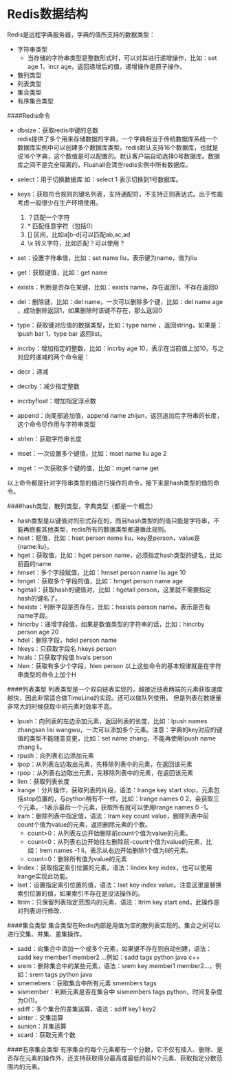 Redis数据结构
==================
Redis是远程字典服务器，字典的值所支持的数据类型：  

* 字符串类型
    * 当存储的字符串类型是整数形式时，可以对其进行递增操作，比如：set age 1，incr age，返回递增后的值，递增操作是原子操作。
* 散列类型
* 列表类型
* 集合类型
* 有序集合类型

####Redis命令  
* dbsize：获取redis中键的总数  
    redis提供了多个用来存储数据的字典，一个字典相当于传统数据库系统一个数据库实例中可以创建多个数据库类型。redis默认支持16个数据库，也就是说16个字典，这个数值是可以配置的。默认客户端自动选择0号数据库。数据库之间不是完全隔离的，Flushall会清空redis实例中所有数据库。  
* select：用于切换数据库 如：select 1  表示切换到1号数据库。  

* keys：获取符合规则的键名列表，支持通配符，不支持正则表达式。出于性能考虑一般很少在生产环境使用。  
    1. ？匹配一个字符
    2. \* 匹配任意字符（包括0）
    3. [] 区间，比如a[b-d]可以匹配ab,ac,ad
    4. \x 转义字符，比如匹配？可以使用 \?
* set：设置字符串值，比如：set name liu，表示键为name，值为liu
* get：获取键值，比如：get name
* exists：判断是否存在某键，比如：exists name，存在返回1，不存在返回0
* del：删除键，比如：del name，一次可以删除多个键，比如：del name age ，成功删除返回1，如果删除时该键不存在，那么返回0
* type：获取键对应值的数据类型，比如：type name ，返回string，如果是：lpush bar 1，type bar 返回list。
* incrby：增加指定的整数，比如：incrby age 10，表示在当前值上加10，与之对应的递减的两个命令是：
* decr：递减
* decrby：减少指定整数
* incrbyfloat：增加指定浮点数
* append：向尾部追加值，append name zhijun，返回追加后字符串的长度，这个命令尽作用与字符串类型
* strlen：获取字符串长度
* mset：一次设置多个键值，比如：mset name liu age 2
* mget：一次获取多个键的值，比如：mget name get

以上命令都是针对字符串类型的值进行操作的命令，接下来是hash类型的值的命令。

####hash类型，散列类型，字典类型（都是一个概念）

* hash类型是以键值对的形式存在的，而且hash类型的的值只能是字符串，不能再嵌套其他类型，redis所有的数据类型都遵循此规则。
* hset：赋值，比如：hset person name liu，key是person，value是{name:liu}。  
* hget：获取值，比如：hget person name，必须指定hash类型的键名，比如前面的name
* hmset：多个字段赋值，比如：hmset person name liu age 10
* hmget：获取多个字段的值，比如：hmget person name age
* hgetall：获取hash的键值对，比如：hgetall person，这里就不需要指定hash的键名了。
* hexists：判断字段是否存在，比如：hexists person name，表示是否有name字段。
* hincrby：递增字段值，如果是数值类型的字符串的话，比如：hincrby person age 20
* hdel：删除字段，hdel person name
* hkeys：只获取字段名 hkeys person
* hvals：只获取字段值 hvals person
* hlen：获取有多少个字段，hlen person
以上这些命令的基本规律就是在字符串类型的命令上加个H  

####列表类型
列表类型是一个双向链表实现的，越接近链表两端的元素获取速度越快，因此非常适合做TimeLine的实现。还可以做队列使用。  但是列表在数据量非常大的时候获取中间元素时效率不高。  

* lpush：向列表的左边添加元素，返回列表的长度，比如：lpush names zhangsan lisi wangwu，一次可以添加多个元素。注意：字典的key对应的键值的类型不能随意变更，比如：set name zhang，不能再使用lpush name zhang li。
* rpush：向列表右边添加元素
* lpop：从列表左边取出元素，先移除列表中的元素，在返回该元素
* rpop：从列表右边取出元素，先移除列表中的元素，在返回该元素
* llen：获取列表长度
* lrange：分片操作，获取列表的片段，语法：lrange key start stop，元素包括stop位置的，与python稍有不一样。比如：lrange names 0 2，会获取三个元素，-1表示最后一个元素，获取所有就可以使用lrange names 0 -1。
* lram：删除列表中指定值，语法：lram key count value，删除列表中前count个值为value的元素，返回删除元素的个数。
    * count>0：从列表左边开始删除前count个值为value的元素。
    * count<0：从列表右边开始往左删除前-count个值为value的元素，比如：lrem names -1 li，表示从右边开始删除1个值为li的元素。  
    * count=0：删除所有值为value的元素
* lindex：获取指定索引位置的元素，语法：lindex key index，也可以使用lrange实现此功能。  
* lset：设置指定索引位置的值，语法：lset key index value。注意这里是替换索引位置的值，如果索引不存在是没法操作的。
* ltrim：只保留列表指定范围内的元素，语法：ltrim key start end。此操作是对列表进行修改.

####集合类型
集合类型在Redis内部是用值为空的散列表实现的。集合之间可以进行交集、并集、差集操作。  

* sadd：向集合中添加一个或多个元素，如果键不存在则自动创建，语法：sadd key member1 member2 ...例如：sadd tags python java c++  
* srem：删除集合中的某些元素，语法：srem key member1 member2...，例如：srem tags python java  
* smemebers：获取集合中所有元素 smembers tags
* sismember：判断元素是否在集合中 sismembers tags python，时间复杂度为O(1)。
* sdiff：多个集合的差集运算，语法：sdiff key1 key2
* sinter：交集运算
* sunion：并集运算
* scard：获取元素个数

####有序集合类型
有序集合的每个元素都有一个分数，它不仅有插入、删除、是否存在元素的操作外，还支持获取得分最高或最低的前N个元素、获取指定分数范围内的元素。







